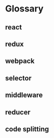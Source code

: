 # Glossary

## react

## redux

## webpack

## selector

## middleware

## reducer

## code splitting